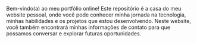 Bem-vindo(a) ao meu portfólio online! Este repositório é a casa do meu website pessoal, onde você pode conhecer minha jornada na tecnologia, minhas habilidades e os projetos que estou desenvolvendo.
Neste website, você também encontrará minhas informações de contato para que possamos conversar e explorar futuras oportunidades.
